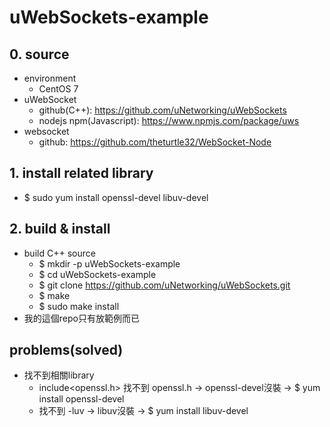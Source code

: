 # uWebSockets-example

## 0. source
* environment
  * CentOS 7
* uWebSocket
  * github(C++): https://github.com/uNetworking/uWebSockets
  * nodejs npm(Javascript): https://www.npmjs.com/package/uws
* websocket
  * github: https://github.com/theturtle32/WebSocket-Node

## 1. install related library
* $ sudo yum install openssl-devel libuv-devel

## 2. build & install
* build C++ source
  * $ mkdir -p uWebSockets-example
  * $ cd uWebSockets-example
  * $ git clone https://github.com/uNetworking/uWebSockets.git
  * $ make
  * $ sudo make install
* 我的這個repo只有放範例而已
  
## problems(solved)
* 找不到相關library
  * include<openssl.h> 找不到 openssl.h -> openssl-devel沒裝 -> $ yum install openssl-devel
  * 找不到 -luv -> libuv沒裝 -> $ yum install libuv-devel 
